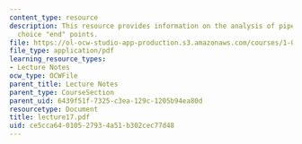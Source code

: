 ```yaml
---
content_type: resource
description: This resource provides information on the analysis of pipe flow, and
  choice "end" points.
file: https://ol-ocw-studio-app-production.s3.amazonaws.com/courses/1-060-engineering-mechanics-ii-spring-2006/ce5cca64010527934a51b302cec77d48_lecture17.pdf
file_type: application/pdf
learning_resource_types:
- Lecture Notes
ocw_type: OCWFile
parent_title: Lecture Notes
parent_type: CourseSection
parent_uid: 6439f51f-7325-c3ea-129c-1205b94ea80d
resourcetype: Document
title: lecture17.pdf
uid: ce5cca64-0105-2793-4a51-b302cec77d48
---
```

